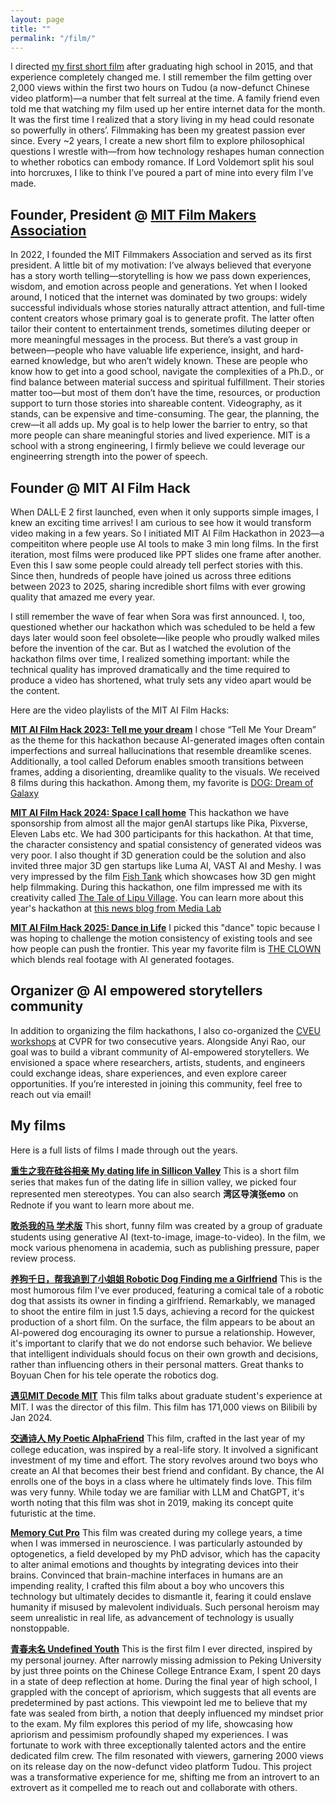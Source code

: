 ```yaml
---
layout: page
title: ""
permalink: "/film/"
---
```


I directed [my first short film](https://www.youtube.com/watch?v=oaaCXuzaxoY&list=PL6rJy6NYiBpxBIsRf6MWw5aUjJ9Z0UMFE&index=1&pp=iAQB) after graduating high school in 2015, and that experience completely changed me. I still remember the film getting over 2,000 views within the first two hours on Tudou (a now-defunct Chinese video platform)—a number that felt surreal at the time. A family friend even told me that watching my film used up her entire internet data for the month. It was the first time I realized that a story living in my head could resonate so powerfully in others’. Filmmaking has been my greatest passion ever since. Every ~2 years, I create a new short film to explore philosophical questions I wrestle with—from how technology reshapes human connection to whether robotics can embody romance. If Lord Voldemort split his soul into horcruxes, I like to think I’ve poured a part of mine into every film I’ve made.

## Founder, President @ [MIT Film Makers Association](https://engage.mit.edu/fma/home/)
In 2022, I founded the MIT Filmmakers Association and served as its first president. A little bit of my motivation: I’ve always believed that everyone has a story worth telling—storytelling is how we pass down experiences, wisdom, and emotion across people and generations. Yet when I looked around, I noticed that the internet was dominated by two groups: widely successful individuals whose stories naturally attract attention, and full-time content creators whose primary goal is to generate profit. The latter often tailor their content to entertainment trends, sometimes diluting deeper or more meaningful messages in the process. But there’s a vast group in between—people who have valuable life experience, insight, and hard-earned knowledge, but who aren’t widely known. These are people who know how to get into a good school, navigate the complexities of a Ph.D., or find balance between material success and spiritual fulfillment. Their stories matter too—but most of them don’t have the time, resources, or production support to turn those stories into shareable content. Videography, as it stands, can be expensive and time-consuming. The gear, the planning, the crew—it all adds up. My goal is to help lower the barrier to entry, so that more people can share meaningful stories and lived experience. MIT is a school with a strong engineering, I firmly believe we could leverage our engineerring strength into the power of speech.

## Founder @ MIT AI Film Hack
When DALL·E 2 first launched, even when it only supports simple images, I knew an exciting time arrives! I am curious to see how it would transform video making in a few years. So I initiated MIT AI Film Hackathon in 2023—a compeititon where people use AI tools to make 3 min long films. In the first iteration, most films were produced like PPT slides one frame after another. Even this I saw some people could already tell perfect stories with this. Since then, hundreds of people have joined us across three editions between 2023 to 2025, sharing incredible short films with ever growing quality that amazed me every year. 

I still remember the wave of fear when Sora was first announced. I, too, questioned whether our hackathon which was scheduled to be held a few days later would soon feel obsolete—like people who proudly walked miles before the invention of the car. But as I watched the evolution of the hackathon films over time, I realized something important: while the technical quality has improved dramatically and the time required to produce a video has shortened, what truly sets any video apart would be the content.

Here are the video playlists of the MIT AI Film Hacks:

**[MIT AI Film Hack 2023: Tell me your dream](https://youtube.com/playlist?list=PLuKHvu886W1bTQIZI0rhR8gL57_sr9rvn&si=i0ws5_NwlZN-TiG6)**
I chose “Tell Me Your Dream” as the theme for this hackathon because AI-generated images often contain imperfections and surreal hallucinations that resemble dreamlike scenes. Additionally, a tool called Deforum enables smooth transitions between frames, adding a disorienting, dreamlike quality to the visuals. We received 8 films during this hackathon. Among them, my favorite is [DOG: Dream of Galaxy](https://www.youtube.com/watch?v=qP5YojKFT78)

**[MIT AI Film Hack 2024: Space I call home](https://www.youtube.com/watch?v=FPbWhjwU2wU&list=PLuKHvu886W1bzHDmicVYy91g0htZB-XLY)** This hackathon we have sponsorship from almost all the major genAI startups like Pika, Pixverse, Eleven Labs etc. We had 300 participants for this hackathon. At that time, the character consistency and spatial consistency of generated videos was very poor. I also thought if 3D generation could be the solution and also invited three major 3D gen startups like Luma AI, VAST AI and Meshy. I was very impressed by the film [Fish Tank](https://www.youtube.com/watch?v=35ZztAu_cqk) which showcases how 3D gen might help filmmaking. During this hackathon, one film impressed me with its creativity called [The Tale of Lipu Village](https://www.youtube.com/watch?v=gfBb2d05f1M). You can learn more about this year's hackathon at [this news blog from Media Lab](https://www.media.mit.edu/posts/mit-ai-for-filmmaking-hackathon-2024/)

**[MIT AI Film Hack 2025: Dance in Life](https://www.youtube.com/watch?v=P40Pg9ETzUc&list=PLuKHvu886W1YVlv0tLWchA7yENlZJPbx7)** I picked this "dance" topic because I was hoping to challenge the motion consistency of existing tools and see how people can push the frontier. This year my favorite film is [THE CLOWN](https://www.youtube.com/watch?v=P40Pg9ETzUc&list=PLuKHvu886W1YVlv0tLWchA7yENlZJPbx7) which blends real footage with AI generated footages. 

## Organizer @ AI empowered storytellers community
In addition to organizing the film hackathons, I also co-organized the  [CVEU workshops](https://cveu.github.io/) at CVPR for two consecutive years. Alongside Anyi Rao, our goal was to build a vibrant community of AI-empowered storytellers. We envisioned a space where researchers, artists, students, and engineers could exchange ideas, share experiences, and even explore career opportunities. If you’re interested in joining this community, feel free to reach out via email!

## My films

Here is a full lists of films I made through out the years.

**[重生之我在硅谷相亲 My dating life in Sillicon Valley](https://www.youtube.com/watch?v=1D78eJgFz1U&list=PL6rJy6NYiBpymO1s2cOcDNiWCtQg_Z_u3)** This is a short film series that makes fun of the dating life in sillion valley, we picked four represented men stereotypes. You can also search **湾区导演张emo** on Rednote if you want to learn more about me.

<!-- 
[第一集 普信男](https://www.youtube.com/watch?v=4n0su9RZ3NM&t=50s),
[第二集 创业男](https://www.youtube.com/watch?v=1D78eJgFz1U&list=PL6rJy6NYiBpymO1s2cOcDNiWCtQg_Z_u3),
[第三集 PhD男](https://www.youtube.com/watch?v=tXmgythnEI0),
[第四集 大厂男](https://www.youtube.com/shorts/aLFDXXFlxSo?feature=share)
-->


**[敢杀我的马 学术版](https://www.bilibili.com/video/BV1tE421T7n7/?spm_id_from=333.337.search-card.all.click)**
This short, funny film was created by a group of graduate students using generative AI (text-to-image, image-to-video). In the film, we mock various phenomena in academia, such as publishing pressure, paper review process.


**[养狗千日，帮我追到了小姐姐 Robotic Dog Finding me a Girlfriend](https://www.youtube.com/watch?v=LqRdht7AoTA)**
This is the most humorous film I've ever produced, featuring a comical tale of a robotic dog that assists its owner in finding a girlfriend. Remarkably, we managed to shoot the entire film in just 1.5 days, achieving a record for the quickest production of a short film. On the surface, the film appears to be about an AI-powered dog encouraging its owner to pursue a relationship. However, it's important to clarify that we do not endorse such behavior. We believe that intelligent individuals should focus on their own growth and decisions, rather than influencing others in their personal matters. Great thanks to Boyuan Chen for his tele operate the robotics dog.


**[遇见MIT Decode MIT](https://www.youtube.com/watch?v=uHGVZoZ4KLg)**
This film talks about graduate student's experience at MIT. I was the director of this film. This film has 171,000 views on Bilibili by Jan 2024.


**[交通诗人 My Poetic AlphaFriend](https://www.youtube.com/watch?v=VLWN5po2utQ&list=PL6rJy6NYiBpxBIsRf6MWw5aUjJ9Z0UMFE&index=4)**
This film, crafted in the last year of my college education, was inspired by a real-life story. It involved a significant investment of my time and effort. The story revolves around two boys who create an AI that becomes their best friend and confidant. By chance, the AI enrolls one of the boys in a class where he ultimately finds love. This film was very funny. While today we are familiar with LLM and ChatGPT, it's worth noting that this film was shot in 2019, making its concept quite futuristic at the time.

**[Memory Cut Pro](https://www.youtube.com/watch?v=UcbXHZFgT5g&list=PL6rJy6NYiBpxBIsRf6MWw5aUjJ9Z0UMFE&index=2)**
This film was created during my college years, a time when I was immersed in neuroscience. I was particularly astounded by optogenetics, a field developed by my PhD advisor, which has the capacity to alter animal emotions and thoughts by integrating devices into their brains. Convinced that brain-machine interfaces in humans are an impending reality, I crafted this film about a boy who uncovers this technology but ultimately decides to dismantle it, fearing it could enslave humanity if misused by malevolent individuals. Such personal heroism may seem unrealistic in real life, as advancement of technology is usually nonstoppable.


**[青春未名 Undefined Youth](https://www.youtube.com/watch?v=oaaCXuzaxoY&list=PL6rJy6NYiBpxBIsRf6MWw5aUjJ9Z0UMFE&index=1&pp=iAQB)**
This is the first film I ever directed, inspired by my personal journey. After narrowly missing admission to Peking University by just three points on the Chinese College Entrance Exam, I spent 20 days in a state of deep reflection at home. During the final year of high school, I grappled with the concept of apriorism, which suggests that all events are predetermined by past actions. This viewpoint led me to believe that my fate was sealed from birth, a notion that deeply influenced my mindset prior to the exam. My film explores this period of my life, showcasing how apriorism and pessimism profoundly shaped my experiences. I was fortunate to work with three exceptionally talented actors and the entire dedicated film crew. The film resonated with viewers, garnering 2000 views on its release day on the now-defunct video platform Tudou. This project was a transformative experience for me, shifting me from an introvert to an extrovert as it compelled me to reach out and collaborate with others.





